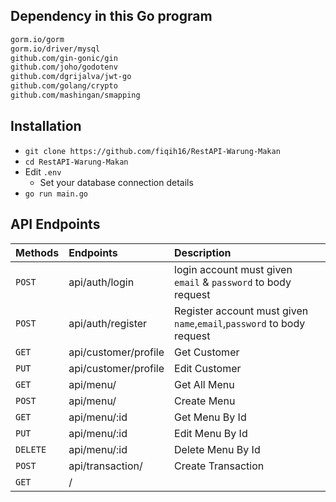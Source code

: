 ## Dependency in this Go program

```sh
gorm.io/gorm
gorm.io/driver/mysql
github.com/gin-gonic/gin
github.com/joho/godotenv
github.com/dgrijalva/jwt-go
github.com/golang/crypto
github.com/mashingan/smapping
```

## Installation

- `git clone https://github.com/fiqih16/RestAPI-Warung-Makan`
- `cd RestAPI-Warung-Makan`
- Edit `.env`
  - Set your database connection details
- `go run main.go`

## API Endpoints

| Methods  | Endpoints            | Description                                                           |
| :------- | :------------------- | :-------------------------------------------------------------------- |
| `POST`   | api/auth/login       | login account must given `email` & `password` to body request         |
| `POST`   | api/auth/register    | Register account must given `name`,`email`,`password` to body request |
| `GET`    | api/customer/profile | Get Customer                                                          |
| `PUT`    | api/customer/profile | Edit Customer                                                         |
| `GET`    | api/menu/            | Get All Menu                                                          |
| `POST`   | api/menu/            | Create Menu                                                           |
| `GET`    | api/menu/:id         | Get Menu By Id                                                        |
| `PUT`    | api/menu/:id         | Edit Menu By Id                                                       |
| `DELETE` | api/menu/:id         | Delete Menu By Id                                                     |
| `POST`   | api/transaction/     | Create Transaction                                                    |
| `GET`    | /                    |                                                                       |
